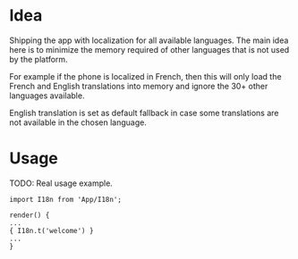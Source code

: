 # Idea

Shipping the app with localization for all available languages. The main idea here is to minimize the memory required of other languages that is not used by the platform.

For example if the phone is localized in French, then this will only load the French and English translations into memory and ignore the 30+ other languages available.

English translation is set as default fallback in case some translations are not available in the chosen language.

# Usage

TODO: Real usage example.

    import I18n from 'App/I18n';

    render() {
    ...
    { I18n.t('welcome') }
    ...
    }
